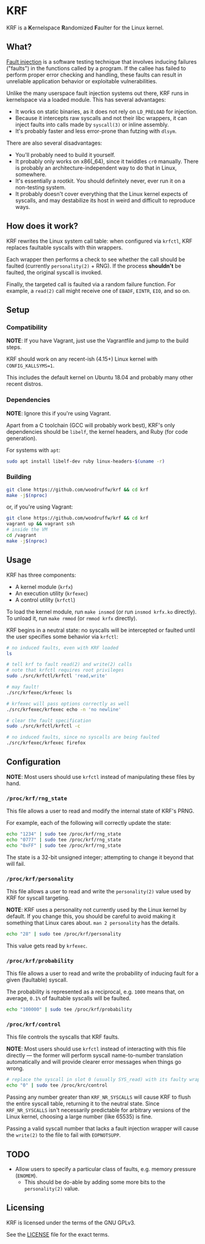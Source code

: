 KRF
===

KRF is a **K**ernelspace **R**andomized **F**aulter for the Linux kernel.

## What?

[Fault injection](https://en.wikipedia.org/wiki/Fault_injection) is a software testing technique
that involves inducing failures ("faults") in the functions called by a program. If the callee
has failed to perform proper error checking and handling, these faults can result in unreliable
application behavior or exploitable vulnerabilities.

Unlike the many userspace fault injection systems out there, KRF runs in kernelspace
via a loaded module. This has several advantages:

* It works on static binaries, as it does not rely on `LD_PRELOAD` for injection.
* Because it intercepts raw syscalls and not their libc wrappers, it can inject faults
into calls made by `syscall(3)` or inline assembly.
* It's probably faster and less error-prone than futzing with `dlsym`.

There are also several disadvantages:

* You'll probably need to build it yourself.
* It probably only works on x86(_64), since it twiddles `cr0` manually. There is probably
an architecture-independent way to do that in Linux, somewhere.
* It's essentially a rootkit. You should definitely never, ever run it on a non-testing system.
* It probably doesn't cover everything that the Linux kernel expects of syscalls, and may
destabilize its host in weird and difficult to reproduce ways.

## How does it work?

KRF rewrites the Linux system call table: when configured via `krfctl`, KRF replaces faultable
syscalls with thin wrappers.

Each wrapper then performs a check to see whether the call should be faulted (currently
`personality(2)` + RNG). If the process **shouldn't** be faulted, the original syscall is
invoked.

Finally, the targeted call is faulted via a random failure function. For example,
a `read(2)` call might receive one of `EBADF`, `EINTR`, `EIO`, and so on.

## Setup

### Compatibility

**NOTE**: If you have Vagrant, just use the Vagrantfile and jump to the build steps.

KRF should work on any recent-ish (4.15+) Linux kernel with `CONFIG_KALLSYMS=1`.

This includes the default kernel on Ubuntu 18.04 and probably many other recent distros.

### Dependencies

**NOTE**: Ignore this if you're using Vagrant.

Apart from a C toolchain (GCC will probably work best), KRF's only dependencies should be
`libelf`, the kernel headers, and Ruby (for code generation).

For systems with `apt`:

```bash
sudo apt install libelf-dev ruby linux-headers-$(uname -r)
```

### Building

```bash
git clone https://github.com/woodruffw/krf && cd krf
make -j$(nproc)
```

or, if you're using Vagrant:

```bash
git clone https://github.com/woodruffw/krf && cd krf
vagrant up && vagrant ssh
# inside the VM
cd /vagrant
make -j$(nproc)
```

## Usage

KRF has three components:

* A kernel module (`krfx`)
* An execution utility (`krfexec`)
* A control utility (`krfctl`)

To load the kernel module, run `make insmod` (or run `insmod krfx.ko` directly). To unload
it, run `make rmmod` (or `rmmod krfx` directly).

KRF begins in a neutral state: no syscalls will be intercepted or faulted until the user
specifies some behavior via `krfctl`:

```bash
# no induced faults, even with KRF loaded
ls

# tell krf to fault read(2) and write(2) calls
# note that krfctl requires root privileges
sudo ./src/krfctl/krfctl 'read,write'

# may fault!
./src/krfexec/krfexec ls

# krfexec will pass options correctly as well
./src/krfexec/krfexec echo -n 'no newline'

# clear the fault specification
sudo ./src/krfctl/krfctl -c

# no induced faults, since no syscalls are being faulted
./src/krfexec/krfexec firefox
```

## Configuration

**NOTE**: Most users should use `krfctl` instead of manipulating these files by hand.

### `/proc/krf/rng_state`

This file allows a user to read and modify the internal state of KRF's PRNG.

For example, each of the following will correctly update the state:

```bash
echo "1234" | sudo tee /proc/krf/rng_state
echo "0777" | sudo tee /proc/krf/rng_state
echo "0xFF" | sudo tee /proc/krf/rng_state
```

The state is a 32-bit unsigned integer; attempting to change it beyond that will fail.

### `/proc/krf/personality`

This file allows a user to read and write the `personality(2)` value used by KRF for syscall
targeting.

**NOTE**: KRF uses a personality not currently used by the Linux kernel by default. If you change
this, you should be careful to avoid making it something that Linux cares about. `man 2 personality`
has the details.

```bash
echo "28" | sudo tee /proc/krf/personality
```

This value gets read by `krfexec`.

### `/proc/krf/probability`

This file allows a user to read and write the probability of inducing fault for a given
(faultable) syscall.

The probability is represented as a reciprocal, e.g. `1000` means that, on average, `0.1%` of
faultable syscalls will be faulted.

```bash
echo "100000" | sudo tee /proc/krf/probability
```

### `/proc/krf/control`

This file controls the syscalls that KRF faults.

**NOTE**: Most users should use `krfctl` instead of interacting with this file directly &mdash;
the former will perform syscall name-to-number translation automatically and will provide clearer
error messages when things go wrong.

```bash
# replace the syscall in slot 0 (usually SYS_read) with its faulty wrapper
echo "0" | sudo tee /proc/krc/control
```

Passing any number greater than `KRF_NR_SYSCALLS` will cause KRF to flush the entire syscall table,
returning it to the neutral state. Since `KRF_NR_SYSCALLS` isn't necessarily predictable for
arbitrary versions of the Linux kernel, choosing a large number (like 65535) is fine.

Passing a valid syscall number that lacks a fault injection wrapper will cause the `write(2)`
to the file to fail with `EOPNOTSUPP`.

## TODO

* Allow users to specify a particular class of faults, e.g. memory pressure (`ENOMEM`).
  * This should be do-able by adding some more bits to the `personality(2)` value.

## Licensing

KRF is licensed under the terms of the GNU GPLv3.

See the [LICENSE](./LICENSE) file for the exact terms.
